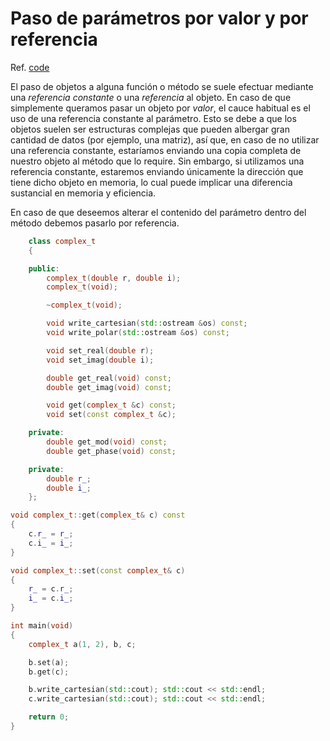 # Paso de parámetros por valor y por referencia

Ref. [code](code/code5.cpp)

El paso de objetos a alguna función o método se suele efectuar mediante una _referencia constante_ o una _referencia_ al objeto. En caso de que simplemente queramos pasar un objeto por _valor_, el cauce habitual es el uso de una referencia constante al parámetro. Esto se debe a que los objetos suelen ser estructuras complejas que pueden albergar gran cantidad de datos \(por ejemplo, una matriz\), así que, en caso de no utilizar una referencia constante, estaríamos enviando una copia completa de nuestro objeto al método que lo require. Sin embargo, si utilizamos una referencia constante, estaremos enviando únicamente la dirección que tiene dicho objeto en memoria, lo cual puede implicar una diferencia sustancial en memoria y eficiencia.

En caso de que deseemos alterar el contenido del parámetro dentro del método debemos pasarlo por referencia.

```cpp
	class complex_t
	{

	public:
		complex_t(double r, double i);
		complex_t(void);

		~complex_t(void);

		void write_cartesian(std::ostream &os) const;
		void write_polar(std::ostream &os) const;

		void set_real(double r);
		void set_imag(double i);

		double get_real(void) const;
		double get_imag(void) const;

		void get(complex_t &c) const;
		void set(const complex_t &c);

	private:
		double get_mod(void) const;
		double get_phase(void) const;

	private:
		double r_;
		double i_;
	};
```

```cpp
void complex_t::get(complex_t& c) const
{
    c.r_ = r_;
    c.i_ = i_;
}

void complex_t::set(const complex_t& c)
{
    r_ = c.r_;
    i_ = c.i_;
}
```


```cpp
int main(void)
{
    complex_t a(1, 2), b, c;

    b.set(a);
    b.get(c);

    b.write_cartesian(std::cout); std::cout << std::endl;
    c.write_cartesian(std::cout); std::cout << std::endl;

    return 0;
}
```



